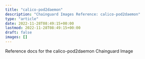 ```yaml
---
title: "calico-pod2daemon"
description: "Chainguard Images Reference: calico-pod2daemon"
type: "article"
date: 2022-11-28T08:49:15+00:00
lastmod: 2022-11-28T08:49:15+00:00
draft: false
images: []
---
```


Reference docs for the calico-pod2daemon Chainguard Image
